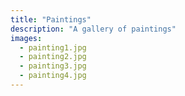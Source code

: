 ```yaml
---
title: "Paintings"
description: "A gallery of paintings"
images:
  - painting1.jpg
  - painting2.jpg
  - painting3.jpg
  - painting4.jpg
---
```

